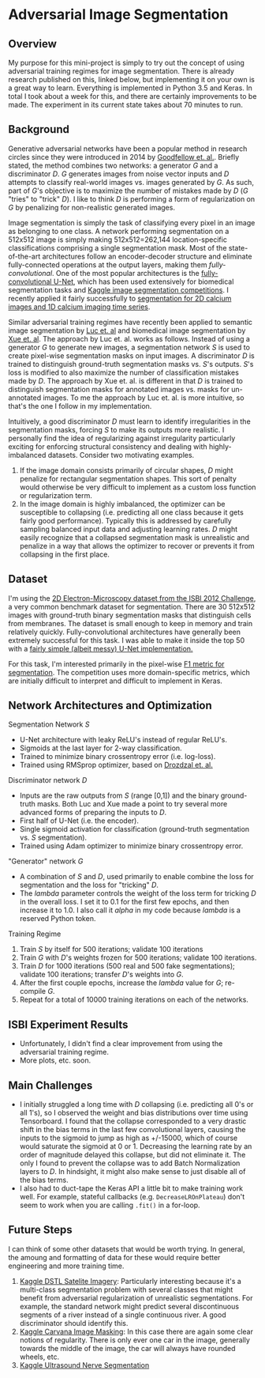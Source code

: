 # Adversarial Image Segmentation

## Overview

My purpose for this mini-project is simply to try out the concept of using adversarial training regimes for image segmentation. There is already research published on this, linked below, but implementing it on your own is a great way to learn. Everything is implemented in Python 3.5 and Keras. In total I took about a week for this, and there are certainly improvements to be made. The experiment in its current state takes about 70 minutes to run.

## Background

Generative adversarial networks have been a popular method in research circles since they were introduced in 2014 by [Goodfellow et. al.](https://arxiv.org/abs/1406.2661). Briefly stated, the method combines two networks: a generator *G* and a discriminator *D*. *G* generates images from noise vector inputs and *D* attempts to classify real-world images vs. images generated by *G*. As such, part of *G*'s objective is to maximize the number of mistakes made by *D* (*G* "tries" to "trick" *D*). I like to think *D* is performing a form of regularization on *G* by penalizing for non-realistic generated images.

Image segmentation is simply the task of classifying every pixel in an image as belonging to one class. A network performing segmentation on a 512x512 image is simply making 512x512=262,144 location-specific classifications comprising a single segmentation mask. Most of the state-of-the-art architectures follow an encoder-decoder structure and eliminate fully-connected operations at the output layers, making them *fully-convolutional*. One of the most popular architectures is the [fully-convolutional U-Net](https://arxiv.org/abs/1505.04597), which has been used extensively for biomedical segmentation tasks and [Kaggle image segmentation competitions](https://www.google.com/search?q=site%3Akaggle.com+UNet). I recently applied it fairly successfully to [segmentation for 2D calcium images and 1D calcium imaging time series](https://github.com/alexklibisz/deep-calcium).

Similar adversarial training regimes have recently been applied to semantic image segmentation by [Luc et. al](https://arxiv.org/abs/1611.08408) and biomedical image segmentation by [Xue et. al](https://link.springer.com/chapter/10.1007/978-3-319-66179-7_47). The approach by Luc et. al. works as follows. Instead of using a generator *G* to generate new images, a segmentation network *S* is used to create pixel-wise segmentation masks on input images. A discriminator *D* is trained to distinguish ground-truth segmentation masks vs. *S*'s outputs. *S*'s loss is modified to also maximize the number of classification mistakes made by *D*. The approach by Xue et. al. is different in that *D* is trained to distinguish segmentation masks for annotated images vs. masks for un-annotated images. To me the approach by Luc et. al. is more intuitive, so that's the one I follow in my implementation.

Intuitively, a good discriminator *D* must learn to identify irregularities in the segmentation masks, forcing *S* to make its outputs more realistic. I personally find the idea of regularizing against irregularity particularly exciting for enforcing structural consistency and dealing with highly-imbalanced datasets. Consider two motivating examples. 

1. If the image domain consists primarily of circular shapes, *D* might penalize for rectangular segmentation shapes. This sort of penalty would otherwise be very difficult to implement as a custom loss function or regularization term. 
2. In the image domain is highly imbalanced, the optimizer can be susceptible to collapsing (i.e. predicting all one class because it gets fairly good performance). Typically this is addressed by carefully sampling balanced input data and adjusting learning rates. *D* might easily recognize that a collapsed segmentation mask is unrealistic and penalize in a way that allows the optimizer to recover or prevents it from collapsing in the first place.

## Dataset

I'm using the [2D Electron-Microscopy dataset from the ISBI 2012 Challenge](http://brainiac2.mit.edu/isbi_challenge/home), a very common benchmark dataset for segmentation. There are 30 512x512 images with ground-truth binary segmentation masks that distinguish cells from membranes. The dataset is small enough to keep in memory and train relatively quickly. Fully-convolutional architectures have generally been extremely successful for this task. I was able to make it inside the top 50 with a [fairly simple (albeit messy) U-Net implementation.](https://github.com/alexklibisz/isbi-2012)

For this task, I'm interested primarily in the pixel-wise [F1 metric for segmentation](https://en.wikipedia.org/wiki/F1_score). The competition uses more domain-specific metrics, which are initially difficult to interpret and difficult to implement in Keras.

## Network Architectures and Optimization

Segmentation Network *S*

- U-Net architecture with leaky ReLU's instead of regular ReLU's.
- Sigmoids at the last layer for 2-way classification.
- Trained to minimize binary crossentropy error (i.e. log-loss).
- Trained using RMSprop optimizer, based on [Drozdzal et. al.](https://arxiv.org/abs/1608.04117)

Discriminator network *D*

- Inputs are the raw outputs from *S* (range [0,1]) and the binary ground-truth masks. Both Luc and Xue made a point to try several more advanced forms of preparing the inputs to *D*.
- First half of U-Net (i.e. the encoder).
- Single sigmoid activation for classification (ground-truth segmentation vs. *S* segmentation).
- Trained using Adam optimizer to minimize binary crossentropy error.

"Generator" network *G*

- A combination of *S* and *D*, used primarily to enable combine the loss for segmentation and the loss for "tricking" *D*.
- The *lambda* parameter controls the weight of the loss term for tricking *D* in the overall loss. I set it to 0.1 for the first few epochs, and then increase it to 1.0. I also call it *alpha* in my code because *lambda* is a reserved Python token.

Training Regime

1. Train *S* by itself for 500 iterations; validate 100 iterations
2. Train *G* with *D*'s weights frozen for 500 iterations; validate 100 iterations.
3. Train *D* for 1000 iterations (500 real and 500 fake segmentations); validate 100 iterations; transfer *D*'s weights into *G*.
4. After the first couple epochs, increase the *lambda* value for *G*; re-compile *G*.
5. Repeat for a total of 10000 training iterations on each of the networks.

## ISBI Experiment Results

- Unfortunately, I didn't find a clear improvement from using the adversarial training regime. 
- More plots, etc. soon.

## Main Challenges

- I initially struggled a long time with *D* collapsing (i.e. predicting all 0's or all 1's), so I observed the weight and bias distributions over time using Tensorboard. I found that the collapse corresponded to a very drastic shift in the bias terms in the last few convolutional layers, causing the inputs to the sigmoid to jump as high as +/-15000, which of course would saturate the sigmoid at 0 or 1. Decreasing the learning rate by an order of magnitude delayed this collapse, but did not eliminate it. The only I found to prevent the collapse was to add Batch Normalization layers to *D*. In hindsight, it might also make sense to just disable all of the bias terms.
- I also had to duct-tape the Keras API a little bit to make training work well. For example, stateful callbacks (e.g. `DecreaseLROnPlateau`) don't seem to work when you are calling `.fit()` in a for-loop.

## Future Steps

I can think of some other datasets that would be worth trying. In general, the amoung and formatting of data for these would require better engineering and more training time.

1. [Kaggle DSTL Satelite Imagery](https://www.kaggle.com/c/dstl-satellite-imagery-feature-detection): Particularly interesting because it's a multi-class segmentation problem with several classes that might benefit from adversarial regularization of unrealistic segmentations. For example, the standard network might predict several discontinuous segments of a river instead of a single continuous river. A good discriminator should identify this.
2. [Kaggle Carvana Image Masking](https://www.kaggle.com/c/carvana-image-masking-challenge): In this case there are again some clear notions of regularity. There is only ever one car in the image, generally towards the middle of the image, the car will always have rounded wheels, etc.
3. [Kaggle Ultrasound Nerve Segmentation](https://www.kaggle.com/c/ultrasound-nerve-segmentation/data)